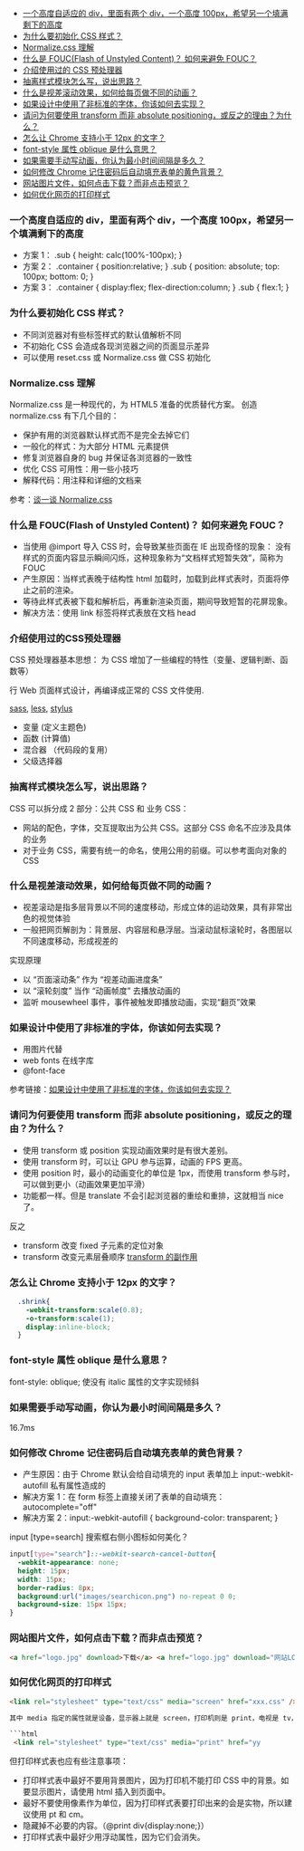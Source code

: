 - [一个高度自适应的 div，里面有两个 div，一个高度 100px，希望另一个填满剩下的高度](#%e4%b8%80%e4%b8%aa%e9%ab%98%e5%ba%a6%e8%87%aa%e9%80%82%e5%ba%94%e7%9a%84-div%e9%87%8c%e9%9d%a2%e6%9c%89%e4%b8%a4%e4%b8%aa-div%e4%b8%80%e4%b8%aa%e9%ab%98%e5%ba%a6-100px%e5%b8%8c%e6%9c%9b%e5%8f%a6%e4%b8%80%e4%b8%aa%e5%a1%ab%e6%bb%a1%e5%89%a9%e4%b8%8b%e7%9a%84%e9%ab%98%e5%ba%a6)
- [为什么要初始化 CSS 样式？](#%e4%b8%ba%e4%bb%80%e4%b9%88%e8%a6%81%e5%88%9d%e5%a7%8b%e5%8c%96-css-%e6%a0%b7%e5%bc%8f)
- [Normalize.css 理解](#normalizecss-%e7%90%86%e8%a7%a3)
- [什么是 FOUC(Flash of Unstyled Content)？ 如何来避免 FOUC？](#%e4%bb%80%e4%b9%88%e6%98%af-foucflash-of-unstyled-content-%e5%a6%82%e4%bd%95%e6%9d%a5%e9%81%bf%e5%85%8d-fouc)
- [介绍使用过的 CSS 预处理器](#%e4%bb%8b%e7%bb%8d%e4%bd%bf%e7%94%a8%e8%bf%87%e7%9a%84-css-%e9%a2%84%e5%a4%84%e7%90%86%e5%99%a8)
- [抽离样式模块怎么写，说出思路？](#%e6%8a%bd%e7%a6%bb%e6%a0%b7%e5%bc%8f%e6%a8%a1%e5%9d%97%e6%80%8e%e4%b9%88%e5%86%99%e8%af%b4%e5%87%ba%e6%80%9d%e8%b7%af)
- [什么是视差滚动效果，如何给每页做不同的动画？](#%e4%bb%80%e4%b9%88%e6%98%af%e8%a7%86%e5%b7%ae%e6%bb%9a%e5%8a%a8%e6%95%88%e6%9e%9c%e5%a6%82%e4%bd%95%e7%bb%99%e6%af%8f%e9%a1%b5%e5%81%9a%e4%b8%8d%e5%90%8c%e7%9a%84%e5%8a%a8%e7%94%bb)
- [如果设计中使用了非标准的字体，你该如何去实现？](#%e5%a6%82%e6%9e%9c%e8%ae%be%e8%ae%a1%e4%b8%ad%e4%bd%bf%e7%94%a8%e4%ba%86%e9%9d%9e%e6%a0%87%e5%87%86%e7%9a%84%e5%ad%97%e4%bd%93%e4%bd%a0%e8%af%a5%e5%a6%82%e4%bd%95%e5%8e%bb%e5%ae%9e%e7%8e%b0)
- [请问为何要使用 transform 而非 absolute positioning，或反之的理由？为什么？](#%e8%af%b7%e9%97%ae%e4%b8%ba%e4%bd%95%e8%a6%81%e4%bd%bf%e7%94%a8-transform-%e8%80%8c%e9%9d%9e-absolute-positioning%e6%88%96%e5%8f%8d%e4%b9%8b%e7%9a%84%e7%90%86%e7%94%b1%e4%b8%ba%e4%bb%80%e4%b9%88)
- [怎么让 Chrome 支持小于 12px 的文字？](#%e6%80%8e%e4%b9%88%e8%ae%a9-chrome-%e6%94%af%e6%8c%81%e5%b0%8f%e4%ba%8e-12px-%e7%9a%84%e6%96%87%e5%ad%97)
- [font-style 属性 oblique 是什么意思？](#font-style-%e5%b1%9e%e6%80%a7-oblique-%e6%98%af%e4%bb%80%e4%b9%88%e6%84%8f%e6%80%9d)
- [如果需要手动写动画，你认为最小时间间隔是多久？](#%e5%a6%82%e6%9e%9c%e9%9c%80%e8%a6%81%e6%89%8b%e5%8a%a8%e5%86%99%e5%8a%a8%e7%94%bb%e4%bd%a0%e8%ae%a4%e4%b8%ba%e6%9c%80%e5%b0%8f%e6%97%b6%e9%97%b4%e9%97%b4%e9%9a%94%e6%98%af%e5%a4%9a%e4%b9%85)
- [如何修改 Chrome 记住密码后自动填充表单的黄色背景？](#%e5%a6%82%e4%bd%95%e4%bf%ae%e6%94%b9-chrome-%e8%ae%b0%e4%bd%8f%e5%af%86%e7%a0%81%e5%90%8e%e8%87%aa%e5%8a%a8%e5%a1%ab%e5%85%85%e8%a1%a8%e5%8d%95%e7%9a%84%e9%bb%84%e8%89%b2%e8%83%8c%e6%99%af)
- [网站图片文件，如何点击下载？而非点击预览？](#%e7%bd%91%e7%ab%99%e5%9b%be%e7%89%87%e6%96%87%e4%bb%b6%e5%a6%82%e4%bd%95%e7%82%b9%e5%87%bb%e4%b8%8b%e8%bd%bd%e8%80%8c%e9%9d%9e%e7%82%b9%e5%87%bb%e9%a2%84%e8%a7%88)
- [如何优化网页的打印样式](#%e5%a6%82%e4%bd%95%e4%bc%98%e5%8c%96%e7%bd%91%e9%a1%b5%e7%9a%84%e6%89%93%e5%8d%b0%e6%a0%b7%e5%bc%8f)
### 一个高度自适应的 div，里面有两个 div，一个高度 100px，希望另一个填满剩下的高度

- 方案 1： .sub { height: calc(100%-100px); }
- 方案 2： .container { position:relative; } .sub { position: absolute; top: 100px; bottom: 0; }
- 方案 3： .container { display:flex; flex-direction:column; } .sub { flex:1; }



### 为什么要初始化 CSS 样式？

- 不同浏览器对有些标签样式的默认值解析不同
- 不初始化 CSS 会造成各现浏览器之间的页面显示差异
- 可以使用 reset.css 或 Normalize.css 做 CSS 初始化



### Normalize.css 理解
Normalize.css 是一种现代的，为 HTML5 准备的优质替代方案。
创造 normalize.css 有下几个目的：

- 保护有用的浏览器默认样式而不是完全去掉它们
- 一般化的样式：为大部分 HTML 元素提供
- 修复浏览器自身的 bug 并保证各浏览器的一致性
- 优化 CSS 可用性：用一些小技巧
- 解释代码：用注释和详细的文档来

参考：[谈一谈 Normalize.css](https://www.jianshu.com/p/9d7ff89757fd)




### 什么是 FOUC(Flash of Unstyled Content)？ 如何来避免 FOUC？

- 当使用 @import 导入 CSS 时，会导致某些页面在 IE 出现奇怪的现象： 没有样式的页面内容显示瞬间闪烁，这种现象称为“文档样式短暂失效”，简称为 FOUC
- 产生原因：当样式表晚于结构性 html 加载时，加载到此样式表时，页面将停止之前的渲染。
- 等待此样式表被下载和解析后，再重新渲染页面，期间导致短暂的花屏现象。
- 解决方法：使用 link 标签将样式表放在文档 head



### 介绍使用过的CSS预处理器
CSS 预处理器基本思想：
    为 CSS 增加了一些编程的特性（变量、逻辑判断、函数等）

行 Web 页面样式设计，再编译成正常的 CSS 文件使用.

[sass](https://www.sass.hk/guide/), [less](http://lesscss.cn), [stylus](http://stylus-lang.com/)


 - 变量 (定义主题色)
 - 函数  (计算值)
 - 混合器 （代码段的复用）
 - 父级选择器 




### 抽离样式模块怎么写，说出思路？

CSS 可以拆分成 2 部分：公共 CSS 和 业务 CSS：

- 网站的配色，字体，交互提取出为公共 CSS。这部分 CSS 命名不应涉及具体的业务
- 对于业务 CSS，需要有统一的命名，使用公用的前缀。可以参考面向对象的 CSS



### 什么是视差滚动效果，如何给每页做不同的动画？

- 视差滚动是指多层背景以不同的速度移动，形成立体的运动效果，具有非常出色的视觉体验
- 一般把网页解剖为：背景层、内容层和悬浮层。当滚动鼠标滚轮时，各图层以不同速度移动，形成视差的

实现原理

- 以 “页面滚动条” 作为 “视差动画进度条”
- 以 “滚轮刻度” 当作 “动画帧度” 去播放动画的
- 监听 mousewheel 事件，事件被触发即播放动画，实现“翻页”效果



### 如果设计中使用了非标准的字体，你该如何去实现？

- 用图片代替
- web fonts 在线字库
- @font-face

参考链接：[如果设计中使用了非标准的字体，你该如何去实现？](https://blog.csdn.net/xujie_0311/article/details/42368371)



### 请问为何要使用 transform 而非 absolute positioning，或反之的理由？为什么？

- 使用 transform 或 position 实现动画效果时是有很大差别。
- 使用 transform 时，可以让 GPU 参与运算，动画的 FPS 更高。
- 使用 position 时，最小的动画变化的单位是 1px，而使用 transform 参与时，可以做到更小（动画效果更加平滑）
- 功能都一样。但是 translate 不会引起浏览器的重绘和重排，这就相当 nice 了。

反之

- transform 改变 fixed 子元素的定位对象
- transform 改变元素层叠顺序
  [transform 的副作用](http://imweb.io/topic/5a23e1f1a192c3b460fce26e)



### 怎么让 Chrome 支持小于 12px 的文字？

```css
  .shrink{
    -webkit-transform:scale(0.8);
    -o-transform:scale(1);
    display:inline-block;
  }
```



### font-style 属性 oblique 是什么意思？

font-style: oblique; 使没有 italic 属性的文字实现倾斜



### 如果需要手动写动画，你认为最小时间间隔是多久？

16.7ms



### 如何修改 Chrome 记住密码后自动填充表单的黄色背景？

- 产生原因：由于 Chrome 默认会给自动填充的 input 表单加上 input:-webkit-autofill 私有属性造成的
- 解决方案 1：在 form 标签上直接关闭了表单的自动填充：autocomplete="off"
- 解决方案 2：input:-webkit-autofill { background-color: transparent; }

input [type=search] 搜索框右侧小图标如何美化？

```css
input[type="search"]::-webkit-search-cancel-button{
  -webkit-appearance: none;
  height: 15px;
  width: 15px;
  border-radius: 8px;
  background:url("images/searchicon.png") no-repeat 0 0;
  background-size: 15px 15px;
}
```



### 网站图片文件，如何点击下载？而非点击预览？

```html
<a href="logo.jpg" download>下载</a> <a href="logo.jpg" download="网站LOGO" >下载</a>
```



### 如何优化网页的打印样式

```html
<link rel="stylesheet" type="text/css" media="screen" href="xxx.css" />

其中 media 指定的属性就是设备，显示器上就是 screen，打印机则是 print，电视是 tv，投影仪是 projection。

```html
 <link rel="stylesheet" type="text/css" media="print" href="yy
```
但打印样式表也应有些注意事项：

- 打印样式表中最好不要用背景图片，因为打印机不能打印 CSS 中的背景。如要显示图片，请使用 html 插入到页面中。
- 最好不要使用像素作为单位，因为打印样式表要打印出来的会是实物，所以建议使用 pt 和 cm。
- 隐藏掉不必要的内容。（@print div{display:none;}）
- 打印样式表中最好少用浮动属性，因为它们会消失。